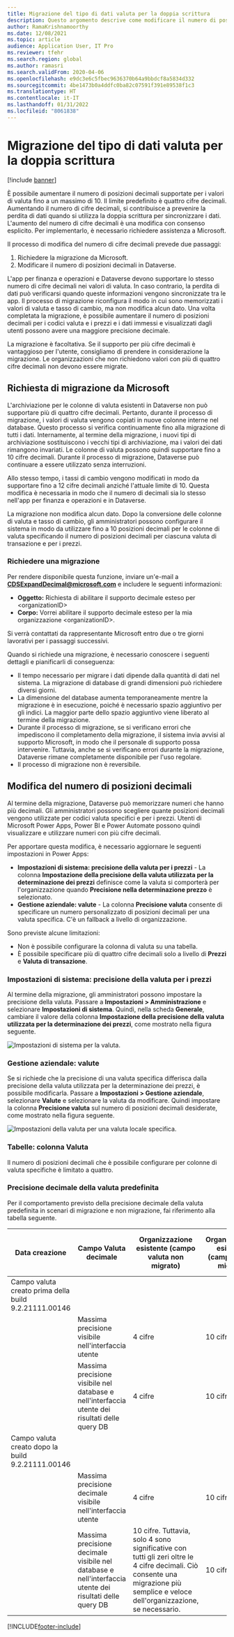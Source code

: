 ```yaml
---
title: Migrazione del tipo di dati valuta per la doppia scrittura
description: Questo argomento descrive come modificare il numero di posizioni decimali supportate dalla doppia scrittura per la valuta.
author: RamaKrishnamoorthy
ms.date: 12/08/2021
ms.topic: article
audience: Application User, IT Pro
ms.reviewer: tfehr
ms.search.region: global
ms.author: ramasri
ms.search.validFrom: 2020-04-06
ms.openlocfilehash: e9dc3e6c5fbec9636370b64a9bbdcf8a5834d332
ms.sourcegitcommit: 4be1473b0a4ddfc0ba82c07591f391e89538f1c3
ms.translationtype: HT
ms.contentlocale: it-IT
ms.lasthandoff: 01/31/2022
ms.locfileid: "8061838"
---
```

# <a name="currency-data-type-migration-for-dual-write"></a>Migrazione del tipo di dati valuta per la doppia scrittura

[!include [banner](../../includes/banner.md)]



È possibile aumentare il numero di posizioni decimali supportate per i valori di valuta fino a un massimo di 10. Il limite predefinito è quattro cifre decimali. Aumentando il numero di cifre decimali, si contribuisce a prevenire la perdita di dati quando si utilizza la doppia scrittura per sincronizzare i dati. L'aumento del numero di cifre decimali è una modifica con consenso esplicito. Per implementarlo, è necessario richiedere assistenza a Microsoft.

Il processo di modifica del numero di cifre decimali prevede due passaggi:

1. Richiedere la migrazione da Microsoft.
2. Modificare il numero di posizioni decimali in Dataverse.

L'app per finanza e operazioni e Dataverse devono supportare lo stesso numero di cifre decimali nei valori di valuta. In caso contrario, la perdita di dati può verificarsi quando queste informazioni vengono sincronizzate tra le app. Il processo di migrazione riconfigura il modo in cui sono memorizzati i valori di valuta e tasso di cambio, ma non modifica alcun dato. Una volta completata la migrazione, è possibile aumentare il numero di posizioni decimali per i codici valuta e i prezzi e i dati immessi e visualizzati dagli utenti possono avere una maggiore precisione decimale.

La migrazione è facoltativa. Se il supporto per più cifre decimali è vantaggioso per l'utente, consigliamo di prendere in considerazione la migrazione. Le organizzazioni che non richiedono valori con più di quattro cifre decimali non devono essere migrate.

## <a name="requesting-migration-from-microsoft"></a>Richiesta di migrazione da Microsoft

L'archiviazione per le colonne di valuta esistenti in Dataverse non può supportare più di quattro cifre decimali. Pertanto, durante il processo di migrazione, i valori di valuta vengono copiati in nuove colonne interne nel database. Questo processo si verifica continuamente fino alla migrazione di tutti i dati. Internamente, al termine della migrazione, i nuovi tipi di archiviazione sostituiscono i vecchi tipi di archiviazione, ma i valori dei dati rimangono invariati. Le colonne di valuta possono quindi supportare fino a 10 cifre decimali. Durante il processo di migrazione, Dataverse può continuare a essere utilizzato senza interruzioni.

Allo stesso tempo, i tassi di cambio vengono modificati in modo da supportare fino a 12 cifre decimali anziché l'attuale limite di 10. Questa modifica è necessaria in modo che il numero di decimali sia lo stesso nell'app per finanza e operazioni e in Dataverse.

La migrazione non modifica alcun dato. Dopo la conversione delle colonne di valuta e tasso di cambio, gli amministratori possono configurare il sistema in modo da utilizzare fino a 10 posizioni decimali per le colonne di valuta specificando il numero di posizioni decimali per ciascuna valuta di transazione e per i prezzi.

### <a name="request-a-migration"></a>Richiedere una migrazione

Per rendere disponibile questa funzione, inviare un'e-mail a **CDSExpandDecimal@microsoft.com** e includere le seguenti informazioni:

+ **Oggetto:** Richiesta di abilitare il supporto decimale esteso per \<organizationID\>
+ **Corpo:** Vorrei abilitare il supporto decimale esteso per la mia organizzazione \<organizationID\>.

Si verrà contattati da rappresentante Microsoft entro due o tre giorni lavorativi per i passaggi successivi.

Quando si richiede una migrazione, è necessario conoscere i seguenti dettagli e pianificarli di conseguenza:

+ Il tempo necessario per migrare i dati dipende dalla quantità di dati nel sistema. La migrazione di database di grandi dimensioni può richiedere diversi giorni.
+ La dimensione del database aumenta temporaneamente mentre la migrazione è in esecuzione, poiché è necessario spazio aggiuntivo per gli indici. La maggior parte dello spazio aggiuntivo viene liberato al termine della migrazione.
+ Durante il processo di migrazione, se si verificano errori che impediscono il completamento della migrazione, il sistema invia avvisi al supporto Microsoft, in modo che il personale di supporto possa intervenire. Tuttavia, anche se si verificano errori durante la migrazione, Dataverse rimane completamente disponibile per l'uso regolare.
+ Il processo di migrazione non è reversibile.

## <a name="changing-the-number-of-decimal-places"></a>Modifica del numero di posizioni decimali

Al termine della migrazione, Dataverse può memorizzare numeri che hanno più decimali. Gli amministratori possono scegliere quante posizioni decimali vengono utilizzate per codici valuta specifici e per i prezzi. Utenti di Microsoft Power Apps, Power BI e Power Automate possono quindi visualizzare e utilizzare numeri con più cifre decimali.

Per apportare questa modifica, è necessario aggiornare le seguenti impostazioni in Power Apps:

+ **Impostazioni di sistema: precisione della valuta per i prezzi** - La colonna **Impostazione della precisione della valuta utilizzata per la determinazione dei prezzi** definisce come la valuta si comporterà per l'organizzazione quando **Precisione nella determinazione prezzo** è selezionato.
+ **Gestione aziendale: valute** - La colonna **Precisione valuta** consente di specificare un numero personalizzato di posizioni decimali per una valuta specifica. C'è un fallback a livello di organizzazione.

Sono previste alcune limitazioni:

+ Non è possibile configurare la colonna di valuta su una tabella.
+ È possibile specificare più di quattro cifre decimali solo a livello di **Prezzi** e **Valuta di transazione**.

### <a name="system-settings-currency-precision-for-pricing"></a>Impostazioni di sistema: precisione della valuta per i prezzi

Al termine della migrazione, gli amministratori possono impostare la precisione della valuta. Passare a **Impostazioni \> Amministrazione** e selezionare **Impostazioni di sistema**. Quindi, nella scheda **Generale**, cambiare il valore della colonna **Impostazione della precisione della valuta utilizzata per la determinazione dei prezzi**, come mostrato nella figura seguente.

![Impostazioni di sistema per la valuta.](media/currency-system-settings.png)

### <a name="business-management-currencies"></a>Gestione aziendale: valute

Se si richiede che la precisione di una valuta specifica differisca dalla precisione della valuta utilizzata per la determinazione dei prezzi, è possibile modificarla. Passare a **Impostazioni \> Gestione aziendale**, selezionare **Valute** e selezionare la valuta da modificare. Quindi impostare la colonna **Precisione valuta** sul numero di posizioni decimali desiderate, come mostrato nella figura seguente.

![Impostazioni della valuta per una valuta locale specifica.](media/specific-currency.png)

### <a name="tables-currency-column"></a>Tabelle: colonna Valuta

Il numero di posizioni decimali che è possibile configurare per colonne di valuta specifiche è limitato a quattro.

### <a name="default-currency-decimal-precision"></a>Precisione decimale della valuta predefinita
Per il comportamento previsto della precisione decimale della valuta predefinita in scenari di migrazione e non migrazione, fai riferimento alla tabella seguente. 

| Data creazione  | Campo Valuta decimale    | Organizzazione esistente (campo valuta non migrato) | Organizzazione esistente (campo valuta migrato) | Nuova organizzazione creata dopo la build 9.2.21062.00134 |
|---------------------------------------------------------|-------------------------------------------------------------------|-----------------------------------------------------------------------------------------------------------------------------------------------------------------------------|-------------------------------------------------|------------------------------------------------|
| Campo valuta creato prima della build 9.2.21111.00146  |     |  |       |
|    | Massima precisione visibile nell'interfaccia utente   | 4 cifre    | 10 cifre    | N/D    |
| | Massima precisione visibile nel database e nell'interfaccia utente dei risultati delle query DB         | 4 cifre   | 10 cifre   | N/D    |
| Campo valuta creato dopo la build 9.2.21111.00146 |    |  |     |   |
|   | Massima precisione decimale visibile nell'interfaccia utente     | 4 cifre   | 10 cifre   | 10 cifre     |
|          | Massima precisione decimale visibile nel database e nell'interfaccia utente dei risultati delle query DB | 10 cifre. Tuttavia, solo 4 sono significative con tutti gli zeri oltre le 4 cifre decimali. Ciò consente una migrazione più semplice e veloce dell'organizzazione, se necessario. | 10 cifre      | 10 cifre     |

[!INCLUDE[footer-include](../../../../includes/footer-banner.md)]
